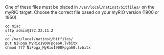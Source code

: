 One of these files must be placed in `/var/local/natinst/bitfiles/` on the myRIO target. Choose the correct file based on your myRIO version (1900 or 1950).

```shell
cd misc
sftp admin@172.22.11.2
...
cd /var/local/natinst/bitfiles/
put NiFpga_MyRio1900Fpga60.lvbitx
chmod 777 NiFpga_MyRio1900Fpga60.lvbitx
```